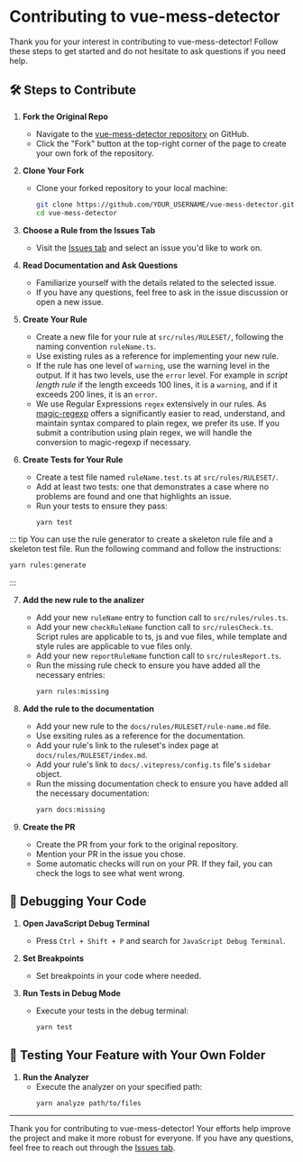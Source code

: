 # Contributing to vue-mess-detector

Thank you for your interest in contributing to vue-mess-detector! Follow these steps to get started and do not hesitate to ask questions if you need help.

## 🛠️ Steps to Contribute

1. **Fork the Original Repo**

   - Navigate to the [vue-mess-detector repository](https://github.com/rrd108/vue-mess-detector) on GitHub.
   - Click the "Fork" button at the top-right corner of the page to create your own fork of the repository.

2. **Clone Your Fork**

   - Clone your forked repository to your local machine:
     ```bash
     git clone https://github.com/YOUR_USERNAME/vue-mess-detector.git
     cd vue-mess-detector
     ```

3. **Choose a Rule from the Issues Tab**

   - Visit the [Issues tab](https://github.com/rrd108/vue-mess-detector/issues) and select an issue you'd like to work on.

4. **Read Documentation and Ask Questions**

   - Familiarize yourself with the details related to the selected issue.
   - If you have any questions, feel free to ask in the issue discussion or open a new issue.

5. **Create Your Rule**

   - Create a new file for your rule at `src/rules/RULESET/`, following the naming convention `ruleName.ts`.
   - Use existing rules as a reference for implementing your new rule.
   - If the rule has one level of `warning`, use the warning level in the output. If it has two levels, use the `error` level. For example in *script length rule* if the length exceeds 100 lines, it is a `warning`, and if it exceeds 200 lines, it is an `error`.
   - We use Regular Expressions `regex` extensively in our rules. As [magic-regexp](https://regexp.dev/) offers a significantly easier to read, understand, and maintain syntax compared to plain regex, we prefer its use. If you submit a contribution using plain regex, we will handle the conversion to magic-regexp if necessary.

6. **Create Tests for Your Rule**

   - Create a test file named `ruleName.test.ts` at `src/rules/RULESET/`.
   - Add at least two tests: one that demonstrates a case where no problems are found and one that highlights an issue.
   - Run your tests to ensure they pass:
     ```bash
     yarn test
     ```

::: tip
You can use the rule generator to create a skeleton rule file and a skeleton test file. Run the following command and follow the instructions:
```bash
yarn rules:generate
```
:::

7. **Add the new rule to the analizer**

   - Add your new `ruleName` entry to function call to `src/rules/rules.ts`.
   - Add your new `checkRuleName` function call to `src/rulesCheck.ts`. Script rules are applicable to ts, js and vue files, while template and style rules are applicable to vue files only.
   - Add your new `reportRuleName` function call to `src/rulesReport.ts`.
   - Run the missing rule check to ensure you have added all the necessary entries:
     ```bash
     yarn rules:missing
     ```

8. **Add the rule to the documentation**

   - Add your new rule to the `docs/rules/RULESET/rule-name.md` file.
   - Use exsiting rules as a reference for the documentation.
   - Add your rule's link to the ruleset's index page at `docs/rules/RULESET/index.md`.
   - Add your rule's link to `docs/.vitepress/config.ts` file's `sidebar` object.
   - Run the missing documentation check to ensure you have added all the necessary documentation:
     ```bash
     yarn docs:missing
     ```

9. **Create the PR**
   - Create the PR from your fork to the original repository.
   - Mention your PR in the issue you chose.
   - Some automatic checks will run on your PR. If they fail, you can check the logs to see what went wrong.

## 🐞 Debugging Your Code

1. **Open JavaScript Debug Terminal**

   - Press `Ctrl + Shift + P` and search for `JavaScript Debug Terminal`.

2. **Set Breakpoints**

   - Set breakpoints in your code where needed.

3. **Run Tests in Debug Mode**
   - Execute your tests in the debug terminal:
     ```bash
     yarn test
     ```

## 🧪 Testing Your Feature with Your Own Folder

1. **Run the Analyzer**
   - Execute the analyzer on your specified path:
     ```bash
     yarn analyze path/to/files
     ```

---

Thank you for contributing to vue-mess-detector! Your efforts help improve the project and make it more robust for everyone. If you have any questions, feel free to reach out through the [Issues tab](https://github.com/rrd108/vue-mess-detector/issues).

